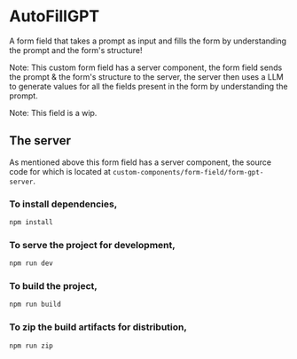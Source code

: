 # AutoFillGPT

A form field that takes a prompt as input and fills the form by understanding the prompt and the form's structure!

Note: This custom form field has a server component, the form field sends the prompt & the form's structure to the server,
the server then uses a LLM to generate values for all the fields present in the form by understanding the prompt.

Note: This field is a wip.

## The server

As mentioned above this form field has a server component, the source code for which is located at `custom-components/form-field/form-gpt-server`.

### To install dependencies,

```bash
npm install
```

### To serve the project for development,

```bash
npm run dev
```

### To build the project,

```bash
npm run build
```

### To zip the build artifacts for distribution,

```bash
npm run zip
```
